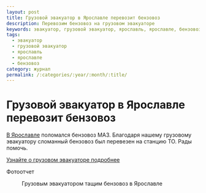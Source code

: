 ```yaml
---
layout: post
title: Грузовой эвакуатор в Ярославле перевозит бензовоз
description: Перевозим бензовоз на грузовом эвакуаторе
keywords: эвакуатор, грузовой эвакуатор, ярославль, ярославле, бензовоз
tags:
  - эвакуатор
  - грузовой эвакуатор
  - ярославль
  - ярославле
  - бензовоз
category: журнал
permalink: /:categories/:year/:month/:title/
---
```


# Грузовой эвакуатор в Ярославле перевозит бензовоз

[В Ярославле](/ярославль) поломался бензовоз МАЗ. Благодаря нашему грузовому эвакуатору сломанный бензовоз был перевезен на станцию ТО. Рады помочь.

[Узнайте о грузовом эвакуаторе подробнее](/грузовой-эвакуатор)

Фотоотчет

<div class='gallery'>
  <div class='diva'>
    <figure>
      <amp-img on="tap:lightbox1" role="button" tabindex="0" width="1280" height="960" layout="responsive" alt="Грузовым эвакуатором тащим бензовоз в Ярославле" src="http://yarbuksir.ru/images/gallery/грузовой-эвакуатор-бензовоз-12-2015.jpg"></amp-img>
      <figcaption>
      Грузовым эвакуатором тащим бензовоз в Ярославле
      </figcaption>
    </figure>
  </div>
</div>
